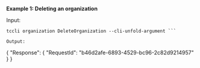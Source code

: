 **Example 1: Deleting an organization**



Input: 

```
tccli organization DeleteOrganization --cli-unfold-argument ```

Output: 
```
{
    "Response": {
        "RequestId": "b46d2afe-6893-4529-bc96-2c82d9214957"
    }
}
```

